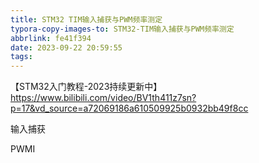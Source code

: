 ```yaml
---
title: STM32 TIM输入捕获与PWM频率测定
typora-copy-images-to: STM32-TIM输入捕获与PWM频率测定
abbrlink: fe41f394
date: 2023-09-22 20:59:55
tags:
---
```


【STM32入门教程-2023持续更新中】https://www.bilibili.com/video/BV1th411z7sn?p=17&vd_source=a72069186a610509925b0932bb49f8cc



输入捕获



PWMI

